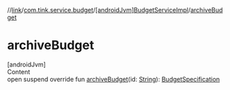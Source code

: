 //[link](../../index.md)/[com.tink.service.budget](../index.md)/[[androidJvm]BudgetServiceImpl](index.md)/[archiveBudget](archive-budget.md)



# archiveBudget  
[androidJvm]  
Content  
open suspend override fun [archiveBudget](archive-budget.md)(id: [String](https://kotlinlang.org/api/latest/jvm/stdlib/kotlin/-string/index.html)): [BudgetSpecification](../../com.tink.model.budget/index.md#%5Bcom.tink.model.budget%2FBudgetSpecification%2F%2F%2FPointingToDeclaration%2F%5D%2FClasslikes%2F1854938400)  



